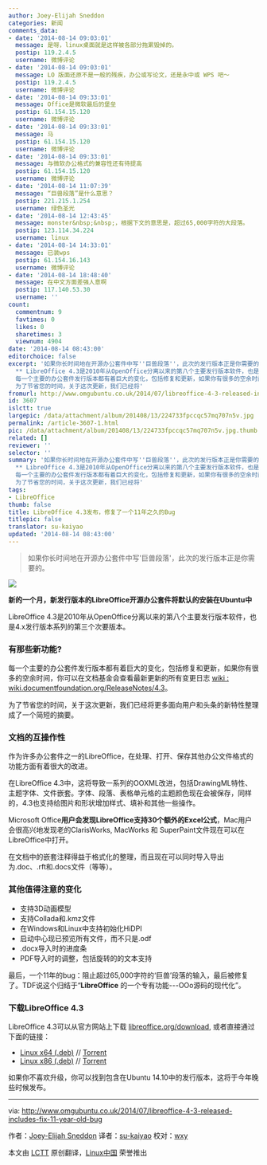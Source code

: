 ```yaml
---
author: Joey-Elijah Sneddon
categories: 新闻
comments_data:
- date: '2014-08-14 09:03:01'
  message: 是呀，linux桌面就是这样被各部分拖累毁掉的。
  postip: 119.2.4.5
  username: 微博评论
- date: '2014-08-14 09:03:01'
  message: LO 版面还原不是一般的残疾，办公或写论文，还是永中或 WPS 吧～
  postip: 119.2.4.5
  username: 微博评论
- date: '2014-08-14 09:33:01'
  message: Office是微软最后的堡垒
  postip: 61.154.15.120
  username: 微博评论
- date: '2014-08-14 09:33:01'
  message: 马
  postip: 61.154.15.120
  username: 微博评论
- date: '2014-08-14 09:33:01'
  message: 与微软办公格式的兼容性还有待提高
  postip: 61.154.15.120
  username: 微博评论
- date: '2014-08-14 11:07:39'
  message: “巨兽段落”是什么意思？
  postip: 221.215.1.254
  username: 绿色圣光
- date: '2014-08-14 12:43:45'
  message: monster&nbsp;&nbsp;，根据下文的意思是，超过65,000字符的大段落。
  postip: 123.114.34.224
  username: linux
- date: '2014-08-14 14:33:01'
  message: 已装wps
  postip: 61.154.16.143
  username: 微博评论
- date: '2014-08-14 18:48:40'
  message: 在中文方面差强人意啊
  postip: 117.140.53.30
  username: ''
count:
  commentnum: 9
  favtimes: 0
  likes: 0
  sharetimes: 3
  viewnum: 4904
date: '2014-08-14 08:43:00'
editorchoice: false
excerpt: '如果你长时间地在开源办公套件中写''巨兽段落''，此次的发行版本正是你需要的。   ** 新的一个月，新发行版本的LibreOffice开源办公套件将默认的安装在Ubuntu中
  ** LibreOffice 4.3是2010年从OpenOffice分离以来的第八个主要发行版本软件，也是4.x发行版本系列的第三个次要版本。 有那些新功能?
  每一个主要的办公套件发行版本都有着巨大的变化，包括修复和更新，如果你有很多的空余时间，你可以在文档基金会查看最新更新的所有变更日志 wiki : wiki.documentfoundation.org/ReleaseNotes/4.3。
  为了节省您的时间，关于这次更新，我们已经将'
fromurl: http://www.omgubuntu.co.uk/2014/07/libreoffice-4-3-released-includes-fix-11-year-old-bug
id: 3607
islctt: true
largepic: /data/attachment/album/201408/13/224733fpccqc57mq707n5v.jpg
permalink: /article-3607-1.html
pic: /data/attachment/album/201408/13/224733fpccqc57mq707n5v.jpg.thumb.jpg
related: []
reviewer: ''
selector: ''
summary: '如果你长时间地在开源办公套件中写''巨兽段落''，此次的发行版本正是你需要的。   ** 新的一个月，新发行版本的LibreOffice开源办公套件将默认的安装在Ubuntu中
  ** LibreOffice 4.3是2010年从OpenOffice分离以来的第八个主要发行版本软件，也是4.x发行版本系列的第三个次要版本。 有那些新功能?
  每一个主要的办公套件发行版本都有着巨大的变化，包括修复和更新，如果你有很多的空余时间，你可以在文档基金会查看最新更新的所有变更日志 wiki : wiki.documentfoundation.org/ReleaseNotes/4.3。
  为了节省您的时间，关于这次更新，我们已经将'
tags:
- LibreOffice
thumb: false
title: LibreOffice 4.3发布，修复了一个11年之久的Bug
titlepic: false
translator: su-kaiyao
updated: '2014-08-14 08:43:00'
---
```



> 
> 如果你长时间地在开源办公套件中写'巨兽段落'，此次的发行版本正是你需要的。
> 
> 
> 


![](/data/attachment/album/201408/13/224733fpccqc57mq707n5v.jpg)


**新的一个月，新发行版本的LibreOffice开源办公套件将默认的安装在Ubuntu中**


LibreOffice 4.3是2010年从OpenOffice分离以来的第八个主要发行版本软件，也是4.x发行版本系列的第三个次要版本。


### 有那些新功能?


每一个主要的办公套件发行版本都有着巨大的变化，包括修复和更新，如果你有很多的空余时间，你可以在文档基金会查看最新更新的所有变更日志 [wiki : wiki.documentfoundation.org/ReleaseNotes/4.3](https://wiki.documentfoundation.org/ReleaseNotes/4.3)。


为了节省您的时间，关于这次更新，我们已经将更多面向用户和头条的新特性整理成了一个简短的摘要。


### 文档的互操作性


作为许多办公套件之一的LibreOffice，在处理、打开、保存其他办公文件格式的功能方面有着很大的改进。


在LibreOffice 4.3中，这将导致一系列的OOXML改进，包括DrawingML特性、主题字体、文件嵌套。字体、段落、表格单元格的主题颜色现在会被保存，同样的，4.3也支持给图片和形状增加样式、填补和其他一些操作。


Microsoft Office**用户会发现LibreOffice支持30个额外的Excel公式**，Mac用户会很高兴地发现老的ClarisWorks, MacWorks 和 SuperPaint文件现在可以在LibreOffice中打开。


在文档中的嵌套注释得益于格式化的整理，而且现在可以同时导入导出为.doc、.rft和.docs文件（等等）。


### 其他值得注意的变化


* 支持3D动画模型
* 支持Collada和.kmz文件
* 在Windows和Linux中支持初始化HiDPI
* 启动中心现已预览所有文件，而不只是.odf
* .docx导入时的进度条
* PDF导入时的调整，包括旋转的的文本支持


最后，一个11年的bug：阻止超过65,000字符的‘巨兽’段落的输入，最后被修复了。TDF说这个归结于“**LibreOffice** 的一个专有功能---OOo源码的现代化”。


### 下载LibreOffice 4.3


LibreOffice 4.3可以从官方网站上下载 [libreoffice.org/download](http://www.libreoffice.org/download/), 或者直接通过下面的链接：


* [Linux x64 (.deb)](http://www.libreoffice.org/download/libreoffice-fresh/?type=deb-x86_64&version=4.3.0&lang=en-US) // [Torrent](http://download.documentfoundation.org/libreoffice/stable/4.3.0/deb/x86_64/LibreOffice_4.3.0_Linux_x86-64_deb.tar.gz.torrent)
* [Linux x86 (.deb)](http://www.libreoffice.org/download/libreoffice-fresh/?type=deb-x86&version=4.3.0&lang=en-US) // [Torrent](http://download.documentfoundation.org/libreoffice/stable/4.3.0/deb/x86/LibreOffice_4.3.0_Linux_x86_deb.tar.gz.torrent)


如果你不喜欢升级，你可以找到包含在Ubuntu 14.10中的发行版本，这将于今年晚些时候发布。




---


via: <http://www.omgubuntu.co.uk/2014/07/libreoffice-4-3-released-includes-fix-11-year-old-bug>


作者：[Joey-Elijah Sneddon](https://plus.google.com/117485690627814051450/?rel=author) 译者：[su-kaiyao](https://github.com/su-kaiyao) 校对：[wxy](https://github.com/wxy)


本文由 [LCTT](https://github.com/LCTT/TranslateProject) 原创翻译，[Linux中国](http://linux.cn/) 荣誉推出